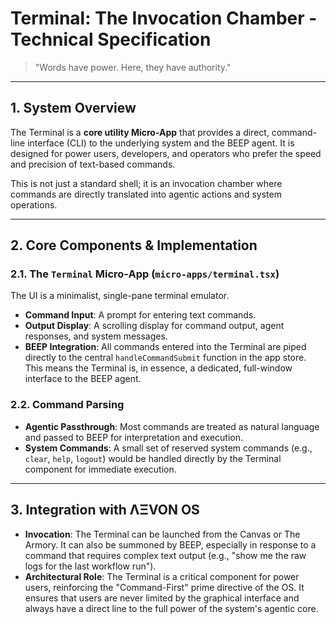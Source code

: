# Terminal: The Invocation Chamber - Technical Specification

> "Words have power. Here, they have authority."

---

## 1. System Overview

The Terminal is a **core utility Micro-App** that provides a direct, command-line interface (CLI) to the underlying system and the BEEP agent. It is designed for power users, developers, and operators who prefer the speed and precision of text-based commands.

This is not just a standard shell; it is an invocation chamber where commands are directly translated into agentic actions and system operations.

---

## 2. Core Components & Implementation

### 2.1. The `Terminal` Micro-App (`micro-apps/terminal.tsx`)
The UI is a minimalist, single-pane terminal emulator.
- **Command Input**: A prompt for entering text commands.
- **Output Display**: A scrolling display for command output, agent responses, and system messages.
- **BEEP Integration**: All commands entered into the Terminal are piped directly to the central `handleCommandSubmit` function in the app store. This means the Terminal is, in essence, a dedicated, full-window interface to the BEEP agent.

### 2.2. Command Parsing
- **Agentic Passthrough**: Most commands are treated as natural language and passed to BEEP for interpretation and execution.
- **System Commands**: A small set of reserved system commands (e.g., `clear`, `help`, `logout`) would be handled directly by the Terminal component for immediate execution.

---

## 3. Integration with ΛΞVON OS

- **Invocation**: The Terminal can be launched from the Canvas or The Armory. It can also be summoned by BEEP, especially in response to a command that requires complex text output (e.g., "show me the raw logs for the last workflow run").
- **Architectural Role**: The Terminal is a critical component for power users, reinforcing the "Command-First" prime directive of the OS. It ensures that users are never limited by the graphical interface and always have a direct line to the full power of the system's agentic core.
